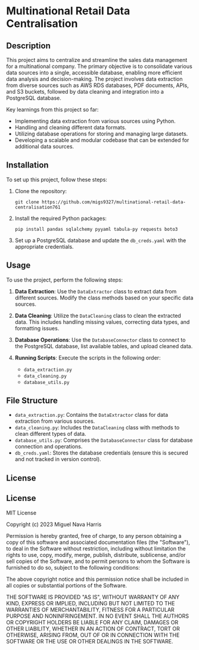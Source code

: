 
# Multinational Retail Data Centralisation

## Description

This project aims to centralize and streamline the sales data management for a multinational company. The primary objective is to consolidate various data sources into a single, accessible database, enabling more efficient data analysis and decision-making. The project involves data extraction from diverse sources such as AWS RDS databases, PDF documents, APIs, and S3 buckets, followed by data cleaning and integration into a PostgreSQL database.

Key learnings from this project so far:
- Implementing data extraction from various sources using Python.
- Handling and cleaning different data formats.
- Utilizing database operations for storing and managing large datasets.
- Developing a scalable and modular codebase that can be extended for additional data sources.

## Installation

To set up this project, follow these steps:

1. Clone the repository:
   ```
   git clone https://github.com/migs9327/multinational-retail-data-centralisation761
   ```
2. Install the required Python packages:
   ```
   pip install pandas sqlalchemy pyyaml tabula-py requests boto3
   ```
3. Set up a PostgreSQL database and update the `db_creds.yaml` with the appropriate credentials.

## Usage

To use the project, perform the following steps:

1. **Data Extraction**: Use the `DataExtractor` class to extract data from different sources. Modify the class methods based on your specific data sources.
   
2. **Data Cleaning**: Utilize the `DataCleaning` class to clean the extracted data. This includes handling missing values, correcting data types, and formatting issues.

3. **Database Operations**: Use the `DatabaseConnector` class to connect to the PostgreSQL database, list available tables, and upload cleaned data.

4. **Running Scripts**: Execute the scripts in the following order:
   - `data_extraction.py`
   - `data_cleaning.py`
   - `database_utils.py`

## File Structure

- `data_extraction.py`: Contains the `DataExtractor` class for data extraction from various sources.
- `data_cleaning.py`: Includes the `DataCleaning` class with methods to clean different types of data.
- `database_utils.py`: Comprises the `DatabaseConnector` class for database connection and operations.
- `db_creds.yaml`: Stores the database credentials (ensure this is secured and not tracked in version control).

## License

## License

MIT License

Copyright (c) 2023 Miguel Nava Harris

Permission is hereby granted, free of charge, to any person obtaining a copy of this software and associated documentation files (the "Software"), to deal in the Software without restriction, including without limitation the rights to use, copy, modify, merge, publish, distribute, sublicense, and/or sell copies of the Software, and to permit persons to whom the Software is furnished to do so, subject to the following conditions:

The above copyright notice and this permission notice shall be included in all copies or substantial portions of the Software.

THE SOFTWARE IS PROVIDED "AS IS", WITHOUT WARRANTY OF ANY KIND, EXPRESS OR IMPLIED, INCLUDING BUT NOT LIMITED TO THE WARRANTIES OF MERCHANTABILITY, FITNESS FOR A PARTICULAR PURPOSE AND NONINFRINGEMENT. IN NO EVENT SHALL THE AUTHORS OR COPYRIGHT HOLDERS BE LIABLE FOR ANY CLAIM, DAMAGES OR OTHER LIABILITY, WHETHER IN AN ACTION OF CONTRACT, TORT OR OTHERWISE, ARISING FROM, OUT OF OR IN CONNECTION WITH THE SOFTWARE OR THE USE OR OTHER DEALINGS IN THE SOFTWARE.

